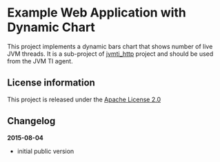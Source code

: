 Example Web Application with Dynamic Chart
==========================================

This project implements a dynamic bars chart that shows number of live JVM threads.
It is a sub-project of [jvmti_http](https://github.com/akashche/jvmti_http) project and
should be used from the JVM TI agent.

License information
-------------------

This project is released under the [Apache License 2.0](http://www.apache.org/licenses/LICENSE-2.0)

Changelog
---------

**2015-08-04**

 * initial public version
